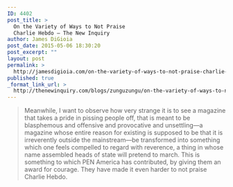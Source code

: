 ```yaml
---
ID: 4402
post_title: >
  On the Variety of Ways to Not Praise
  Charlie Hebdo – The New Inquiry
author: James DiGioia
post_date: 2015-05-06 18:30:20
post_excerpt: ""
layout: post
permalink: >
  http://jamesdigioia.com/on-the-variety-of-ways-to-not-praise-charlie-hebdo-the-new-inquiry/
published: true
_format_link_url: >
  http://thenewinquiry.com/blogs/zunguzungu/on-the-variety-of-ways-to-not-praise-charlie-hebdo/
---
```

> Meanwhile, I want to observe how very strange it is to see a magazine that takes a pride in pissing people off, that is meant to be blasphemous and offensive and provocative and unsettling—a magazine whose entire reason for existing is supposed to be that it is irreverently outside the mainstream—be transformed into something which one feels compelled to regard with reverence, a thing in whose name assembled heads of state will pretend to march. This is something to which PEN America has contributed, by giving them an award for courage. They have made it even harder to not praise Charlie Hebdo.